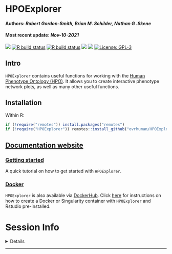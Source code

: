 HPOExplorer
================
<h4>
Authors: <i>Robert Gordon-Smith, Brian M. Schilder, Nathan G .Skene</i>
</h4>
<h4>
Most recent update: <i>Nov-10-2021</i>
</h4>

[![](https://img.shields.io/badge/devel%20version-0.99.1-black.svg)](https://github.com/neurogenomics/HPOExplorer)
[![R build
status](https://github.com/neurogenomics/HPOExplorer/workflows/R-CMD-check-bioc/badge.svg)](https://github.com/neurogenomics/HPOExplorer/actions)
[![R build
status](https://github.com/neurogenomics/HPOExplorer/workflows/DockerHub/badge.svg)](https://github.com/neurogenomics/HPOExplorer/actions)
[![](https://codecov.io/gh/neurogenomics/HPOExplorer/branch/master/graph/badge.svg)](https://codecov.io/gh/neurogenomics/HPOExplorer)
[![](https://img.shields.io/github/last-commit/neurogenomics/HPOExplorer.svg)](https://github.com/neurogenomics/HPOExplorer/commits/master)
[![License:
GPL-3](https://img.shields.io/badge/license-GPL--3-blue.svg)](https://cran.r-project.org/web/licenses/GPL-3)

## Intro

`HPOExplorer` contains useful functions for working with the [Human
Phenotype Ontology (HPO)](https://hpo.jax.org/app/). It allows you to
create interactive phenotype network plots, as well as many other useful
functions.

## Installation

Within R:

``` r
if (!require("remotes")) install.packages("remotes")
if (!require("HPOExplorer")) remotes::install_github("ovrhuman/HPOExplorer")
```

## [Documentation website](https://neurogenomics.github.io/HPOExplorer/)

### [Getting started](https://neurogenomics.github.io/HPOExplorer/articles/HPOExplorer.html)

A quick tutorial on how to get started with `HPOExplorer`.

### [Docker](https://neurogenomics.github.io/HPOExplorer/articles/docker.html)

`HPOExplorer` is also available via
[DockerHub](https://hub.docker.com/repository/docker/neurogenomicslab/hpoexplorer).
Click
[here](https://neurogenomics.github.io/HPOExplorer/articles/docker.html)
for instructions on how to create a Docker or Singularity container with
`HPOExplorer` and Rstudio pre-installed.

# Session Info

<details>

``` r
utils::sessionInfo()
```

    ## R version 4.1.0 (2021-05-18)
    ## Platform: x86_64-pc-linux-gnu (64-bit)
    ## Running under: Ubuntu 20.04.2 LTS
    ## 
    ## Matrix products: default
    ## BLAS/LAPACK: /usr/lib/x86_64-linux-gnu/openblas-pthread/libopenblasp-r0.3.8.so
    ## 
    ## locale:
    ##  [1] LC_CTYPE=en_US.UTF-8       LC_NUMERIC=C              
    ##  [3] LC_TIME=en_US.UTF-8        LC_COLLATE=en_US.UTF-8    
    ##  [5] LC_MONETARY=en_US.UTF-8    LC_MESSAGES=C             
    ##  [7] LC_PAPER=en_US.UTF-8       LC_NAME=C                 
    ##  [9] LC_ADDRESS=C               LC_TELEPHONE=C            
    ## [11] LC_MEASUREMENT=en_US.UTF-8 LC_IDENTIFICATION=C       
    ## 
    ## attached base packages:
    ## [1] stats     graphics  grDevices utils     datasets  methods   base     
    ## 
    ## loaded via a namespace (and not attached):
    ##  [1] tidyselect_1.1.1    xfun_0.28           purrr_0.3.4        
    ##  [4] colorspace_2.0-2    vctrs_0.3.8         generics_0.1.1     
    ##  [7] htmltools_0.5.2     usethis_2.1.3       yaml_2.2.1         
    ## [10] utf8_1.2.2          rlang_0.4.12        gert_1.4.2         
    ## [13] pillar_1.6.4        glue_1.5.0          DBI_1.1.1          
    ## [16] RColorBrewer_1.1-2  rvcheck_0.2.1       lifecycle_1.0.1    
    ## [19] stringr_1.4.0       dlstats_0.1.4       munsell_0.5.0      
    ## [22] gtable_0.3.0        evaluate_0.14       knitr_1.36         
    ## [25] fastmap_1.1.0       curl_4.3.2          sys_3.4            
    ## [28] fansi_0.5.0         openssl_1.4.5       scales_1.1.1       
    ## [31] BiocManager_1.30.16 desc_1.4.0          jsonlite_1.7.2     
    ## [34] fs_1.5.0            credentials_1.3.1   ggplot2_3.3.5      
    ## [37] askpass_1.1         digest_0.6.28       stringi_1.7.5      
    ## [40] gh_1.3.0            dplyr_1.0.7         grid_4.1.0         
    ## [43] rprojroot_2.0.2     cli_3.1.0           tools_4.1.0        
    ## [46] yulab.utils_0.0.4   magrittr_2.0.1      tibble_3.1.6       
    ## [49] crayon_1.4.2        pkgconfig_2.0.3     ellipsis_0.3.2     
    ## [52] assertthat_0.2.1    rmarkdown_2.11      httr_1.4.2         
    ## [55] rstudioapi_0.13     gitcreds_0.1.1      badger_0.1.0       
    ## [58] R6_2.5.1            compiler_4.1.0

</details>
<hr>
